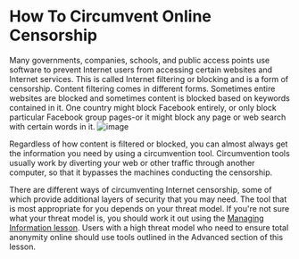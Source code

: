 [Title]: # (How To Circumvent Online Censorship)
[Order]: # (4)

# How To Circumvent Online Censorship

Many governments, companies, schools, and public access points use software to prevent Internet users from accessing certain websites and Internet services. This is called Internet filtering or blocking and is a form of censorship. Content filtering comes in different forms. Sometimes entire websites are blocked and sometimes content is blocked based on keywords contained in it. One country might block Facebook entirely, or only block particular Facebook group pages-or it might block any page or web search with certain words in it.
![image](internetb1.png)

Regardless of how content is filtered or blocked, you can almost always get the information you need by using a circumvention tool. Circumvention tools usually work by diverting your web or other traffic through another computer, so that it bypasses the machines conducting the censorship. 

There are different ways of circumventing Internet censorship, some of which provide additional layers of security that you may need. The tool that is most appropriate for you depends on your threat model. If you're not sure what your threat model is, you should work it out using the [Managing Information lesson](umbrella://lesson/managing-information). Users with a high threat model who need to ensure total anonymity online should use tools outlined in the Advanced section of this lesson. 